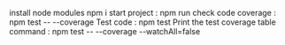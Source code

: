 install node modules npm i 
start project : npm run
check code coverage : npm test -- --coverage
Test code : npm test
Print the test coverage table command : npm test -- --coverage --watchAll=false


